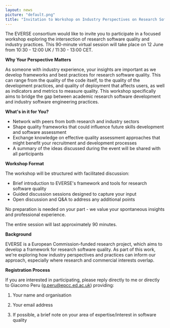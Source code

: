 ```yaml
---
layout: news
picture: "default.png"
title: "Invitation to Workshop on Industry Perspectives on Research Software Quality"
---
```


The EVERSE consortium would like to invite you to participate in a focused workshop exploring the intersection of research software quality and industry practices. This 90-minute virtual session will take place on 12 June from 10:30 - 12:00 UK / 11:30 - 13:00 CET.

**Why Your Perspective Matters**

As someone with industry experience, your insights are important as we develop frameworks and best practices for research software quality. This can range from the quality of the code itself, to the quality of the development practices, and quality of deployment that affects users, as well as indicators and metrics to measure quality. This workshop specifically aims to bridge the gap between academic research software development and industry software engineering practices.

**What's in it for You?**

- Network with peers from both research and industry sectors
- Shape quality frameworks that could influence future skills development and software assessment
- Exchange knowledge on effective quality assessment approaches that might benefit your recruitment and development processes
- A summary of the ideas discussed during the event will be shared with all participants

**Workshop Format**

The workshop will be structured with facilitated discussion:
- Brief introduction to EVERSE's framework and tools for research software quality
- Guided discussion sessions designed to capture your input
- Open discussion and Q&A to address any additional points

No preparation is needed on your part - we value your spontaneous insights and professional experience.

The entire session will last approximately 90 minutes.

**Background**

EVERSE is a European Commission-funded research project, which aims to develop a framework for research software quality. As part of this work, we're exploring how industry perspectives and practices can inform our approach, especially where research and commercial interests overlap.

**Registration Process**

If you are interested in participating, please reply directly to me or directly to Giacomo Peru (g.peru@epcc.ed.ac.uk) providing:

1. Your name and organisation

2. Your email address

3. If possible, a brief note on your area of expertise/interest in software quality